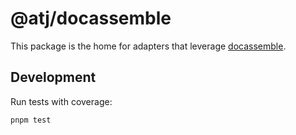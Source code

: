 # @atj/docassemble

This package is the home for adapters that leverage [docassemble](https://docassemble.org/).

## Development

Run tests with coverage:

```bash
pnpm test
```
